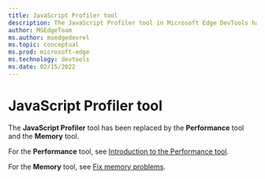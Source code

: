 ```yaml
---
title: JavaScript Profiler tool
description: The JavaScript Profiler tool in Microsoft Edge DevTools has been replaced by the Performance tool and the Memory tool.
author: MSEdgeTeam
ms.author: msedgedevrel
ms.topic: conceptual
ms.prod: microsoft-edge
ms.technology: devtools
ms.date: 02/15/2022
---
```

# JavaScript Profiler tool

The **JavaScript Profiler** tool has been replaced by the **Performance** tool and the **Memory** tool.

For the **Performance** tool, see [Introduction to the Performance tool](../evaluate-performance/index.md).

For the **Memory** tool, see [Fix memory problems](../memory-problems/index.md).
